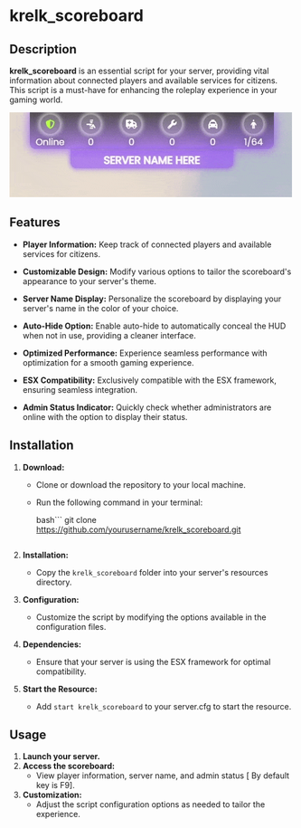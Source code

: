 # krelk_scoreboard

## Description

**krelk_scoreboard** is an essential script for your server, providing vital information about connected players and available services for citizens. This script is a must-have for enhancing the roleplay experience in your gaming world.

![gif](krelk_scoreboard/krelk-scoreboard-gif.gif)

## Features

- **Player Information:** Keep track of connected players and available services for citizens.
  
- **Customizable Design:** Modify various options to tailor the scoreboard's appearance to your server's theme. 

- **Server Name Display:** Personalize the scoreboard by displaying your server's name in the color of your choice.

- **Auto-Hide Option:** Enable auto-hide to automatically conceal the HUD when not in use, providing a cleaner interface.

- **Optimized Performance:** Experience seamless performance with optimization for a smooth gaming experience.

- **ESX Compatibility:** Exclusively compatible with the ESX framework, ensuring seamless integration.

- **Admin Status Indicator:** Quickly check whether administrators are online with the option to display their status.

## Installation

1. **Download:**
   - Clone or download the repository to your local machine.
   - Run the following command in your terminal:

     bash```
     git clone https://github.com/yourusername/krelk_scoreboard.git
     ```

2. **Installation:**
   - Copy the `krelk_scoreboard` folder into your server's resources directory.

3. **Configuration:**
   - Customize the script by modifying the options available in the configuration files.

4. **Dependencies:**
   - Ensure that your server is using the ESX framework for optimal compatibility.

5. **Start the Resource:**
   - Add `start krelk_scoreboard` to your server.cfg to start the resource.

## Usage

1. **Launch your server.**
2. **Access the scoreboard:**
   - View player information, server name, and admin status [ By default key is F9].
3. **Customization:**
   - Adjust the script configuration options as needed to tailor the experience.


